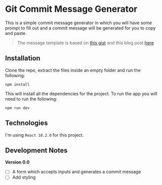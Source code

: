 # Git Commit Message Generator

This is a simple commit message generator in which you will have some prompt to fill out and a commit message will be generated for you to copy and paste.
> The message template is based on [this gist](https://gist.github.com/lisawolderiksen/a7b99d94c92c6671181611be1641c733) and this blog post [here](https://www.conventionalcommits.org/en/v1.0.0/)

## Installation
Clone the repo, extract the files inside an empty folder and run the following:

```
npm install
```
This will install all the dependencies for the project. To run the app you will need to run the following:
```
npm run dev
```

## Technologies
I'm using `React 18.2.0` for this project.

## Development Notes

**Version 0.0**
- [ ] A form which accepts inputs and generates a commit message
- [ ] Add styling
